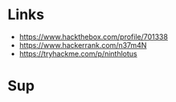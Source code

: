 # Links
- https://www.hackthebox.com/profile/701338
- https://www.hackerrank.com/n37m4N
- https://tryhackme.com/p/ninthlotus
 <script src="https://tryhackme.com/badge/353508"></script>
# Sup
